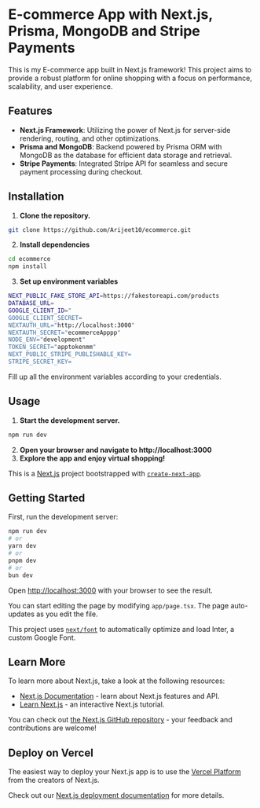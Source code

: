 # E-commerce App with Next.js, Prisma, MongoDB and Stripe Payments

This is my E-commerce app built in Next.js framework! This project aims to provide a robust platform for online shopping with a focus on performance, scalability, and user experience.

## Features

- **Next.js Framework**: Utilizing the power of Next.js for server-side rendering, routing, and other optimizations.
- **Prisma and MongoDB**: Backend powered by Prisma ORM with MongoDB as the database for efficient data storage and retrieval.
- **Stripe Payments**: Integrated Stripe API for seamless and secure payment processing during checkout.

## Installation

1. **Clone the repository.**

```bash
git clone https://github.com/Arijeet10/ecommerce.git
```

2. **Install dependencies**

```bash
cd ecommerce
npm install
```

3. **Set up environment variables**

```bash
NEXT_PUBLIC_FAKE_STORE_API=https://fakestoreapi.com/products
DATABASE_URL=
GOOGLE_CLIENT_ID="
GOOGLE_CLIENT_SECRET=
NEXTAUTH_URL="http://localhost:3000"
NEXTAUTH_SECRET="ecommerceApppp"
NODE_ENV="development"
TOKEN_SECRET="apptokenmm"
NEXT_PUBLIC_STRIPE_PUBLISHABLE_KEY=
STRIPE_SECRET_KEY=
```

Fill up all the environment variables according to your credentials.

## Usage

1. **Start the development server.**

```bash
npm run dev
```

2. **Open your browser and navigate to http://localhost:3000**
3. **Explore the app and enjoy virtual shopping!**



This is a [Next.js](https://nextjs.org/) project bootstrapped with [`create-next-app`](https://github.com/vercel/next.js/tree/canary/packages/create-next-app).

## Getting Started

First, run the development server:

```bash
npm run dev
# or
yarn dev
# or
pnpm dev
# or
bun dev
```

Open [http://localhost:3000](http://localhost:3000) with your browser to see the result.

You can start editing the page by modifying `app/page.tsx`. The page auto-updates as you edit the file.

This project uses [`next/font`](https://nextjs.org/docs/basic-features/font-optimization) to automatically optimize and load Inter, a custom Google Font.

## Learn More

To learn more about Next.js, take a look at the following resources:

- [Next.js Documentation](https://nextjs.org/docs) - learn about Next.js features and API.
- [Learn Next.js](https://nextjs.org/learn) - an interactive Next.js tutorial.

You can check out [the Next.js GitHub repository](https://github.com/vercel/next.js/) - your feedback and contributions are welcome!

## Deploy on Vercel

The easiest way to deploy your Next.js app is to use the [Vercel Platform](https://vercel.com/new?utm_medium=default-template&filter=next.js&utm_source=create-next-app&utm_campaign=create-next-app-readme) from the creators of Next.js.

Check out our [Next.js deployment documentation](https://nextjs.org/docs/deployment) for more details.
